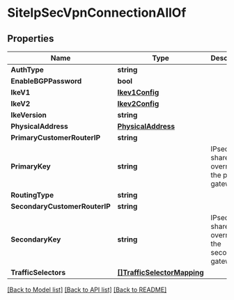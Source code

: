 # SiteIpSecVpnConnectionAllOf

## Properties

Name | Type | Description | Notes
------------ | ------------- | ------------- | -------------
**AuthType** | **string** |  | [optional] 
**EnableBGPPassword** | **bool** |  | [optional] 
**IkeV1** | [**Ikev1Config**](IKEV1Config.md) |  | [optional] 
**IkeV2** | [**Ikev2Config**](IKEV2Config.md) |  | [optional] 
**IkeVersion** | **string** |  | [optional] 
**PhysicalAddress** | [**PhysicalAddress**](PhysicalAddress.md) |  | [optional] 
**PrimaryCustomerRouterIP** | **string** |  | [optional] 
**PrimaryKey** | **string** | IPsec pre-shared key override for the primary gateway | [optional] 
**RoutingType** | **string** |  | [optional] 
**SecondaryCustomerRouterIP** | **string** |  | [optional] 
**SecondaryKey** | **string** | IPsec pre-shared key override for the secondary gateway | [optional] 
**TrafficSelectors** | [**[]TrafficSelectorMapping**](TrafficSelectorMapping.md) |  | [optional] 

[[Back to Model list]](../README.md#documentation-for-models) [[Back to API list]](../README.md#documentation-for-api-endpoints) [[Back to README]](../README.md)


